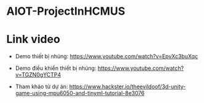 # AIOT-ProjectInHCMUS

# Link video
- Demo thiết bị nhúng:
https://www.youtube.com/watch?v=EpvXc3buXqc

- Demo điều khiển thiết bị nhúng:
https://www.youtube.com/watch?v=TGZN0gYCTP4

- Tham khảo từ dự án:
https://www.hackster.io/theevildoof/3d-unity-game-using-mpu6050-and-tinyml-tutorial-8e3076
